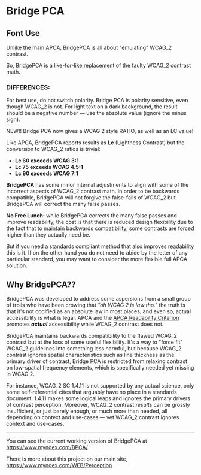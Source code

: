 # Bridge PCA 

## Font Use 

Unlike the main APCA, BridgePCA is all about "emulating" WCAG\_2 contrast.

So, BridgePCA is a like-for-like replacement of the faulty WCAG\_2 contrast math.

### DIFFERENCES:
For best use, do not switch polarity. Bridge PCA is polarity sensitive, even though WCAG\_2 is not. For light text on a dark background, the result should be a negative number — use the absolute value (ignore the minus sign).

NEW!! Bridge PCA now gives a WCAG 2 style RATIO, as well as an LC value!

Like APCA, BridgePCA reports results as **Lc** (Lightness Contrast) but the conversion to WCAG\_2 ratios is trivial:

- **Lc 60 exceeds WCAG 3:1**
- **Lc 75 exceeds WCAG 4.5:1**
- **Lc 90 exceeds WCAG 7:1**

**BridgePCA** has some minor internal adjustments to align with some of the incorrect aspects of WCAG\_2 contrast math. In order to be backwards compatible, BridgePCA will not forgive the false-fails of WCAG\_2 but BridgePCA will correct the many false passes.

**No Free Lunch:** while BridgePCA corrects the many false passes and improve readability, the cost is that there is reduced design flexibility due to the fact that to maintain backwards compatibility, some contrasts are forced higher than they actually need be.

But if you need a standards compliant method that also improves readability this is it. If on the other hand you do not need to abide by the letter of any particular standard, you may want to consider the more flexible full APCA solution.


## Why BridgePCA??

BridgePCA was developed to address some aspersions from a small group of trolls who have been crowing that _"oh WCAG 2 is law tho."_ the truth is that it's not codified as an absolute law in most places, and even so, actual accessibility is what is legal. APCA and the [APCA Readability Criterion](https://readtech.org/ARC/) promotes _**actual**_ accessibility while WCAG_2 contrast does not.

BridgePCA maintains backwards compatibility to the flawed WCAG_2 contrast but at the loss of some useful flexibility. It's a way to "force fit" WCAG_2 guidelines into something less harmful, but because WCAG_2 contrast ignores spatial characteristics such as line thickness as the primary driver of contrast, Bridge PCA is restricted from relaxing contrast on low-spatial frequency elements, which is specifically needed yet missing in WCAG 2.

For instance, WCAG_2 SC 1.4.11 is not supported by any actual science, only some self-referential cites that arguably have no place in a standards document. 1.4.11 makes some logical leaps and ignores the primary drivers of contrast perception. Moreover, WCAG_2 contrast _results_ can be grossly insufficient, or just barely enough, or much more than needed, all depending on context and use-cases — yet WCAG_2 contrast ignores context and use-cases.


-----

You can see the current working version of BridgePCA at https://www.myndex.com/BPCA/

There is more about this project on our main site, https://www.myndex.com/WEB/Perception
